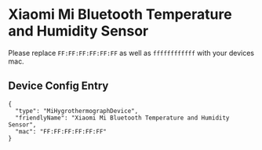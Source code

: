 # Xiaomi Mi Bluetooth Temperature and Humidity Sensor

Please replace `FF:FF:FF:FF:FF:FF` as well as `ffffffffffff` with your devices mac.


## Device Config Entry
```
{
  "type": "MiHygrothermographDevice",
  "friendlyName": "Xiaomi Mi Bluetooth Temperature and Humidity Sensor",
  "mac": "FF:FF:FF:FF:FF:FF"
}
```
